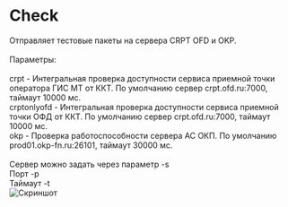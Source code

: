 # Check

Отправляет тестовые пакеты на сервера CRPT OFD и OKP.<br/>
<br/>
Параметры:<br/>
<br/>
crpt - Интегральная проверка доступности сервиса приемной точки оператора ГИС МТ от ККТ. По умолчанию сервер crpt.ofd.ru:7000, таймаут 10000 мс.<br/>
crptonlyofd - Интегральная проверка доступности сервиса приемной точки ОФД от ККТ. По умолчанию сервер crpt.ofd.ru:7000, таймаут 10000 мс.<br/>
okp - Проверка работоспособности сервера АС ОКП. По умолчанию prod01.okp-fn.ru:26101, таймаут 30000 мс.<br/>
<br/>
Сервер можно задать через параметр -s<br/>
Порт -p<br/>
Таймаут -t<br/>
![Скриншот](https://user-images.githubusercontent.com/2121864/156926750-24051323-458d-4785-8e1b-7be649a5ba16.png)
